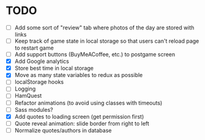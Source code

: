 # TODO

- [ ] Add some sort of "review" tab where photos of the day are stored with links
- [ ] Keep track of game state in local storage so that users can't reload page to restart game
- [ ] Add support buttons (BuyMeACoffee, etc.) to postgame screen 
- [x] Add Google analytics
- [x] Store best time in local storage
- [x] Move as many state variables to redux as possible
- [ ] localStorage hooks
- [ ] Logging
- [ ] HamQuest
- [ ] Refactor animations (to avoid using classes with timeouts)
- [ ] Sass modules?
- [x] Add quotes to loading screen (get permission first)
- [ ] Quote reveal animation: slide border from right to left
- [ ] Normalize quotes/authors in database
